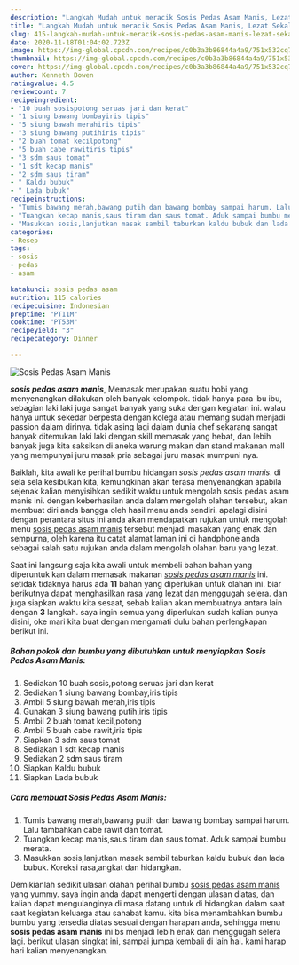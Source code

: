 ```yaml
---
description: "Langkah Mudah untuk meracik Sosis Pedas Asam Manis, Lezat Sekali"
title: "Langkah Mudah untuk meracik Sosis Pedas Asam Manis, Lezat Sekali"
slug: 415-langkah-mudah-untuk-meracik-sosis-pedas-asam-manis-lezat-sekali
date: 2020-11-18T01:04:02.723Z
image: https://img-global.cpcdn.com/recipes/c0b3a3b86844a4a9/751x532cq70/sosis-pedas-asam-manis-foto-resep-utama.jpg
thumbnail: https://img-global.cpcdn.com/recipes/c0b3a3b86844a4a9/751x532cq70/sosis-pedas-asam-manis-foto-resep-utama.jpg
cover: https://img-global.cpcdn.com/recipes/c0b3a3b86844a4a9/751x532cq70/sosis-pedas-asam-manis-foto-resep-utama.jpg
author: Kenneth Bowen
ratingvalue: 4.5
reviewcount: 7
recipeingredient:
- "10 buah sosispotong seruas jari dan kerat"
- "1 siung bawang bombayiris tipis"
- "5 siung bawah merahiris tipis"
- "3 siung bawang putihiris tipis"
- "2 buah tomat kecilpotong"
- "5 buah cabe rawitiris tipis"
- "3 sdm saus tomat"
- "1 sdt kecap manis"
- "2 sdm saus tiram"
- " Kaldu bubuk"
- " Lada bubuk"
recipeinstructions:
- "Tumis bawang merah,bawang putih dan bawang bombay sampai harum. Lalu tambahkan cabe rawit dan tomat."
- "Tuangkan kecap manis,saus tiram dan saus tomat. Aduk sampai bumbu merata."
- "Masukkan sosis,lanjutkan masak sambil taburkan kaldu bubuk dan lada bubuk. Koreksi rasa,angkat dan hidangkan."
categories:
- Resep
tags:
- sosis
- pedas
- asam

katakunci: sosis pedas asam 
nutrition: 115 calories
recipecuisine: Indonesian
preptime: "PT11M"
cooktime: "PT53M"
recipeyield: "3"
recipecategory: Dinner

---
```



![Sosis Pedas Asam Manis](https://img-global.cpcdn.com/recipes/c0b3a3b86844a4a9/751x532cq70/sosis-pedas-asam-manis-foto-resep-utama.jpg)

<b><i>sosis pedas asam manis</i></b>, Memasak merupakan suatu hobi yang menyenangkan dilakukan oleh banyak kelompok. tidak hanya para ibu ibu, sebagian laki laki juga sangat banyak yang suka dengan kegiatan ini. walau hanya untuk sekedar berpesta dengan kolega atau memang sudah menjadi passion dalam dirinya. tidak asing lagi dalam dunia chef sekarang sangat banyak ditemukan laki laki dengan skill memasak yang hebat, dan lebih banyak juga kita saksikan di aneka warung makan dan stand makanan mall yang mempunyai juru masak pria sebagai juru masak mumpuni nya.



Baiklah, kita awali ke perihal bumbu hidangan <i>sosis pedas asam manis</i>. di sela sela kesibukan kita, kemungkinan akan terasa menyenangkan apabila sejenak kalian menyisihkan sedikit waktu untuk mengolah sosis pedas asam manis ini. dengan keberhasilan anda dalam mengolah olahan tersebut, akan membuat diri anda bangga oleh hasil menu anda sendiri. apalagi disini dengan perantara situs ini anda akan mendapatkan rujukan untuk mengolah menu <u>sosis pedas asam manis</u> tersebut menjadi masakan yang enak dan sempurna, oleh karena itu catat alamat laman ini di handphone anda sebagai salah satu rujukan anda dalam mengolah olahan baru yang lezat.


Saat ini langsung saja kita awali untuk membeli bahan bahan yang diperuntuk kan dalam memasak makanan <u><i>sosis pedas asam manis</i></u> ini. setidak tidaknya harus ada <b>11</b> bahan yang diperlukan untuk olahan ini. biar berikutnya dapat menghasilkan rasa yang lezat dan menggugah selera. dan juga siapkan waktu kita sesaat, sebab kalian akan membuatnya antara lain dengan <b>3</b> langkah. saya ingin semua yang diperlukan sudah kalian punya disini, oke mari kita buat dengan mengamati dulu bahan perlengkapan berikut ini.

<!--inarticleads1-->

##### Bahan pokok dan bumbu yang dibutuhkan untuk menyiapkan Sosis Pedas Asam Manis:

1. Sediakan 10 buah sosis,potong seruas jari dan kerat
1. Sediakan 1 siung bawang bombay,iris tipis
1. Ambil 5 siung bawah merah,iris tipis
1. Gunakan 3 siung bawang putih,iris tipis
1. Ambil 2 buah tomat kecil,potong
1. Ambil 5 buah cabe rawit,iris tipis
1. Siapkan 3 sdm saus tomat
1. Sediakan 1 sdt kecap manis
1. Sediakan 2 sdm saus tiram
1. Siapkan  Kaldu bubuk
1. Siapkan  Lada bubuk




<!--inarticleads2-->

##### Cara membuat Sosis Pedas Asam Manis:

1. Tumis bawang merah,bawang putih dan bawang bombay sampai harum. Lalu tambahkan cabe rawit dan tomat.
1. Tuangkan kecap manis,saus tiram dan saus tomat. Aduk sampai bumbu merata.
1. Masukkan sosis,lanjutkan masak sambil taburkan kaldu bubuk dan lada bubuk. Koreksi rasa,angkat dan hidangkan.




Demikianlah sedikit ulasan olahan perihal bumbu <u>sosis pedas asam manis</u> yang yummy. saya ingin anda dapat mengerti dengan ulasan diatas, dan kalian dapat mengulanginya di masa datang untuk di hidangkan dalam saat saat kegiatan keluarga atau sahabat kamu. kita bisa menambahkan bumbu bumbu yang tersedia diatas sesuai dengan harapan anda, sehingga menu <b>sosis pedas asam manis</b> ini bs menjadi lebih enak dan menggugah selera lagi. berikut ulasan singkat ini, sampai jumpa kembali di lain hal. kami harap hari kalian menyenangkan.
